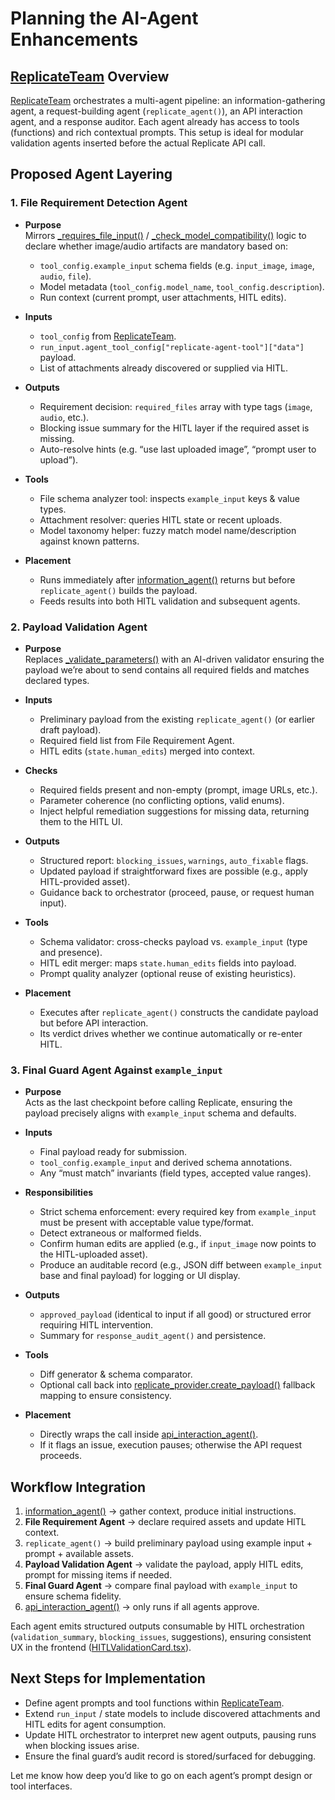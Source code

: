 





# Planning the AI-Agent Enhancements

## [ReplicateTeam](cci:2://file:///home/k0d3d/Projects/ixit-stuff/tohju/llm-backend/src/llm_backend/agents/replicate_team.py:12:0-304:43) Overview
[ReplicateTeam](cci:2://file:///home/k0d3d/Projects/ixit-stuff/tohju/llm-backend/src/llm_backend/agents/replicate_team.py:12:0-304:43) orchestrates a multi-agent pipeline: an information-gathering agent, a request-building agent (`replicate_agent()`), an API interaction agent, and a response auditor. Each agent already has access to tools (functions) and rich contextual prompts. This setup is ideal for modular validation agents inserted before the actual Replicate API call.

## Proposed Agent Layering

### 1. File Requirement Detection Agent
* __Purpose__  
  Mirrors [_requires_file_input()](cci:1://file:///home/k0d3d/Projects/ixit-stuff/tohju/llm-backend/src/llm_backend/core/hitl/validation.py:247:4-251:78) / [_check_model_compatibility()](cci:1://file:///home/k0d3d/Projects/ixit-stuff/tohju/llm-backend/src/llm_backend/core/hitl/validation.py:322:4-349:21) logic to declare whether image/audio artifacts are mandatory based on:
  * `tool_config.example_input` schema fields (e.g. `input_image`, `image`, `audio`, `file`).
  * Model metadata (`tool_config.model_name`, `tool_config.description`).
  * Run context (current prompt, user attachments, HITL edits).

* __Inputs__  
  * `tool_config` from [ReplicateTeam](cci:2://file:///home/k0d3d/Projects/ixit-stuff/tohju/llm-backend/src/llm_backend/agents/replicate_team.py:12:0-304:43).
  * `run_input.agent_tool_config["replicate-agent-tool"]["data"]` payload.
  * List of attachments already discovered or supplied via HITL.

* __Outputs__  
  * Requirement decision: `required_files` array with type tags (`image`, `audio`, etc.).
  * Blocking issue summary for the HITL layer if the required asset is missing.
  * Auto-resolve hints (e.g. “use last uploaded image”, “prompt user to upload”).

* __Tools__  
  * File schema analyzer tool: inspects `example_input` keys & value types.
  * Attachment resolver: queries HITL state or recent uploads.
  * Model taxonomy helper: fuzzy match model name/description against known patterns.

* __Placement__  
  * Runs immediately after [information_agent()](cci:1://file:///home/k0d3d/Projects/ixit-stuff/tohju/llm-backend/src/llm_backend/agents/replicate_team.py:94:4-143:32) returns but before `replicate_agent()` builds the payload.  
  * Feeds results into both HITL validation and subsequent agents.

### 2. Payload Validation Agent
* __Purpose__  
  Replaces [_validate_parameters()](cci:1://file:///home/k0d3d/Projects/ixit-stuff/tohju/llm-backend/src/llm_backend/core/hitl/validation.py:95:4-138:9) with an AI-driven validator ensuring the payload we’re about to send contains all required fields and matches declared types.

* __Inputs__  
  * Preliminary payload from the existing `replicate_agent()` (or earlier draft payload).
  * Required field list from File Requirement Agent.
  * HITL edits (`state.human_edits`) merged into context.

* __Checks__  
  * Required fields present and non-empty (prompt, image URLs, etc.).
  * Parameter coherence (no conflicting options, valid enums).
  * Inject helpful remediation suggestions for missing data, returning them to the HITL UI.

* __Outputs__  
  * Structured report: `blocking_issues`, `warnings`, `auto_fixable` flags.
  * Updated payload if straightforward fixes are possible (e.g., apply HITL-provided asset).
  * Guidance back to orchestrator (proceed, pause, or request human input).

* __Tools__  
  * Schema validator: cross-checks payload vs. `example_input` (type and presence).
  * HITL edit merger: maps `state.human_edits` fields into payload.
  * Prompt quality analyzer (optional reuse of existing heuristics).

* __Placement__  
  * Executes after `replicate_agent()` constructs the candidate payload but before API interaction.  
  * Its verdict drives whether we continue automatically or re-enter HITL.

### 3. Final Guard Agent Against `example_input`
* __Purpose__  
  Acts as the last checkpoint before calling Replicate, ensuring the payload precisely aligns with `example_input` schema and defaults.

* __Inputs__  
  * Final payload ready for submission.
  * `tool_config.example_input` and derived schema annotations.
  * Any “must match” invariants (field types, accepted value ranges).

* __Responsibilities__  
  * Strict schema enforcement: every required key from `example_input` must be present with acceptable value type/format.
  * Detect extraneous or malformed fields.
  * Confirm human edits are applied (e.g., if `input_image` now points to the HITL-uploaded asset).
  * Produce an auditable record (e.g., JSON diff between `example_input` base and final payload) for logging or UI display.

* __Outputs__  
  * `approved_payload` (identical to input if all good) or structured error requiring HITL intervention.
  * Summary for `response_audit_agent()` and persistence.

* __Tools__  
  * Diff generator & schema comparator.
  * Optional call back into [replicate_provider.create_payload()](cci:1://file:///home/k0d3d/Projects/ixit-stuff/tohju/llm-backend/src/llm_backend/providers/replicate_provider.py:49:4-162:9) fallback mapping to ensure consistency.

* __Placement__  
  * Directly wraps the call inside [api_interaction_agent()](cci:1://file:///home/k0d3d/Projects/ixit-stuff/tohju/llm-backend/src/llm_backend/agents/replicate_team.py:43:4-91:36).  
  * If it flags an issue, execution pauses; otherwise the API request proceeds.

## Workflow Integration

1. [information_agent()](cci:1://file:///home/k0d3d/Projects/ixit-stuff/tohju/llm-backend/src/llm_backend/agents/replicate_team.py:94:4-143:32) -> gather context, produce initial instructions.
2. **File Requirement Agent** -> declare required assets and update HITL context.
3. `replicate_agent()` -> build preliminary payload using example input + prompt + available assets.
4. **Payload Validation Agent** -> validate the payload, apply HITL edits, prompt for missing items if needed.
5. **Final Guard Agent** -> compare final payload with `example_input` to ensure schema fidelity.
6. [api_interaction_agent()](cci:1://file:///home/k0d3d/Projects/ixit-stuff/tohju/llm-backend/src/llm_backend/agents/replicate_team.py:43:4-91:36) -> only runs if all agents approve.

Each agent emits structured outputs consumable by HITL orchestration (`validation_summary`, `blocking_issues`, suggestions), ensuring consistent UX in the frontend ([HITLValidationCard.tsx](cci:7://file:///home/k0d3d/Projects/ixit-stuff/tohju/pwa/src/features/session/components/HITLValidationCard.tsx:0:0-0:0)).

## Next Steps for Implementation

* Define agent prompts and tool functions within [ReplicateTeam](cci:2://file:///home/k0d3d/Projects/ixit-stuff/tohju/llm-backend/src/llm_backend/agents/replicate_team.py:12:0-304:43).
* Extend `run_input` / state models to include discovered attachments and HITL edits for agent consumption.
* Update HITL orchestrator to interpret new agent outputs, pausing runs when blocking issues arise.
* Ensure the final guard’s audit record is stored/surfaced for debugging.

Let me know how deep you’d like to go on each agent’s prompt design or tool interfaces.